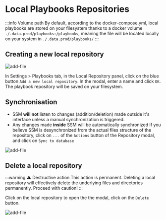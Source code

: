 # Local Playbooks Repositories

:::info Volume path
By default, according to the docker-compose.yml, local playbooks are stored on your filesystem thanks to a docker volume  `./.data.prod/playbooks:/playbooks`, meaning the file will be located locally on your system in `./.data.prod/playbooks/` 
:::

## Creating a new local repository

![add-file](/playbooks/add-local.gif)

In Settings > Playbooks tab, in the Local Repository panel, click on the blue button `Add a new local repository`.
In the modal, enter a name and click `OK`. 
The playbook repository will be saved on your filesystem.

## Synchronisation 

- SSM **will not** listen to changes (addition/deletion) made outside it's interface unless a manual synchronization is triggered.
- Any changes made **inside** SSM will be automatically synchronized
If you believe SSM is desynchronized from the actual files structure of the repository, click on `...` of the `Actions` button of the Repository modal, and click on `Sync to database`

![add-file](/playbooks/manual-sync.gif)


## Delete a local repository

:::warning ⚠️ Destructive action
This action is permanent. Deleting a local repository will effectively delete the underlying files and directories permanently. Proceed with caution! 
:::

Click on the local repository to open the the modal, click on the `Delete` button.

![add-file](/playbooks/delete-repo.png)

